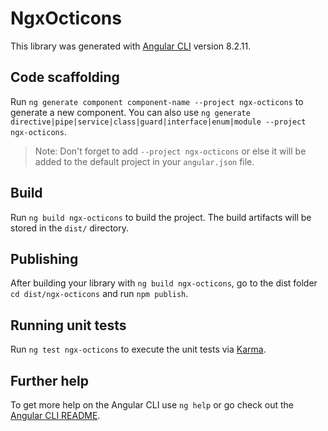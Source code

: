 # NgxOcticons

This library was generated with [Angular CLI](https://github.com/angular/angular-cli) version 8.2.11.

## Code scaffolding

Run `ng generate component component-name --project ngx-octicons` to generate a new component. You can also use `ng generate directive|pipe|service|class|guard|interface|enum|module --project ngx-octicons`.
> Note: Don't forget to add `--project ngx-octicons` or else it will be added to the default project in your `angular.json` file. 

## Build

Run `ng build ngx-octicons` to build the project. The build artifacts will be stored in the `dist/` directory.

## Publishing

After building your library with `ng build ngx-octicons`, go to the dist folder `cd dist/ngx-octicons` and run `npm publish`.

## Running unit tests

Run `ng test ngx-octicons` to execute the unit tests via [Karma](https://karma-runner.github.io).

## Further help

To get more help on the Angular CLI use `ng help` or go check out the [Angular CLI README](https://github.com/angular/angular-cli/blob/master/README.md).
